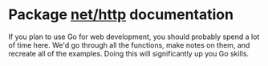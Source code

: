 # Package [net/http](https://pkg.go.dev/net/http) documentation

If you plan to use Go for web development, you should probably spend a lot of
time here. We'd go through all the functions, make notes on them, and recreate
all of the examples. Doing this will significantly up you Go skills.
